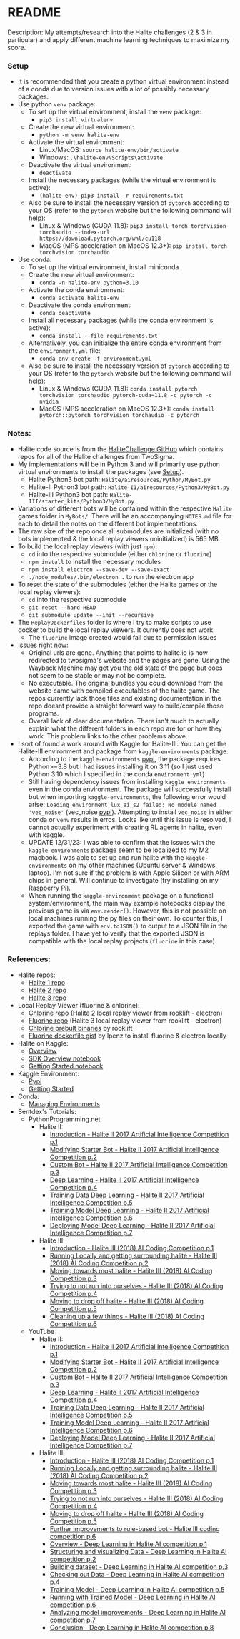 # README

Description: My attempts/research into the Halite challenges (2 & 3 in particular) and apply different machine learning techniques to maximize my score.


### Setup

 - It is recommended that you create a python virtual environment instead of a conda due to version issues with a lot of possibly necessary packages.
 - Use python `venv` package:
     - To set up the virtual environment, install the `venv` package:
        - `pip3 install virtualenv`
     - Create the new virtual environment:
        - `python -m venv halite-env`
     - Activate the virtual environment:
        - Linux/MacOS: `source halite-env/bin/activate`
        - Windows: `.\halite-env\Scripts\activate`
     - Deactivate the virtual environment:
        - `deactivate`
     - Install the necessary packages (while the virtual environment is active):
        - `(halite-env) pip3 install -r requirements.txt`
     - Also be sure to install the necessary version of `pytorch` according to your OS (refer to the `pytorch` website but the following command will help):
        - Linux & Windows (CUDA 11.8): `pip3 install torch torchvision torchaudio --index-url https://download.pytorch.org/whl/cu118`
        - MacOS (MPS acceleration on MacOS 12.3+): `pip install torch torchvision torchaudio`
 - Use conda:
     - To set up the virtual environment, install miniconda
     - Create the new virtual environment:
         - `conda -n halite-env python=3.10`
     - Activate the conda environment:
         - `conda activate halite-env`
     - Deactivate the conda environment:
        - `conda deactivate`
     - Install all necessary packages (while the conda environment is active):
         - `conda install --file requirements.txt`
     - Alternatively, you can initialize the entire conda environment from the `environment.yml` file:
         - `conda env create -f environment.yml`
     - Also be sure to install the necessary version of `pytorch` according to your OS (refer to the `pytorch` website but the following command will help):
         - Linux & Windows (CUDA 11.8): `conda install pytorch torchvision torchaudio pytorch-cuda=11.8 -c pytorch -c nvidia`
         - MacOS (MPS acceleration on MacOS 12.3+): `conda install pytorch::pytorch torchvision torchaudio -c pytorch`


### Notes:

 - Halite code source is from the [HaliteChallenge GitHub](https://github.com/HaliteChallenge) which contains repos for all of the Halite challenges from TwoSigma.
 - My implementations will be in Python 3 and will primarily use python virtual environments to install the packages (see [Setup](#setup)).
     - Halite Python3 bot path: `Halite/airesources/Python/MyBot.py`
     - Halite-II Python3 bot path: `Halite-II/airesources/Python3/MyBot.py`
     - Halite-III Python3 bot path: `Halite-III/starter_kits/Python3/MyBot.py`
 - Variations of different bots will be contained within the respective `Halite` games folder in `MyBots/`. There will be an accompanying `NOTES.md` file for each to detail the notes on the different bot implementations.
 - The raw size of the repo once all submodules are initialized (with no bots implemented & the local replay viewers uninitialized) is 565 MB.
 - To build the local replay viewers (with just `npm`):
     - `cd` into the respective submodule (either `chlorine` or `fluorine`)
     - `npm install` to install the necessary modules
     - `npm install electron --save-dev --save-exact`
     - `./node_modules/.bin/electron .` to run the electron app
 - To reset the state of the submodules (either the Halite games or the local replay viewers):
     - `cd` into the respective submodule
     - `git reset --hard HEAD`
     - `git submodule update --init --recursive`
 - The `ReplayDockerfiles` folder is where I try to make scripts to use docker to build the local replay viewers. It currently does not work.
     - The `fluorine` image created would fail due to permission issues
 - Issues right now:
     - Original urls are gone. Anything that points to halite.io is now redirected to twosigma's website and the pages are gone. Using the Wayback Machine may get you the old state of the page but does not seem to be stable or may not be complete.
     - No executable. The original bundles you could download from the website came with compiled executables of the halite game. The repos currently lack those files and existing documentation in the repo doesnt provide a straight forward way to build/compile those programs.
     - Overall lack of clear documentation. There isn't much to actually explain what the different folders in each repo are for or how they work. This problem links to the other problems above.
 - I sort of found a work around with Kaggle for Halite-III. You can get the Halite-III environment and package from `kaggle-environments` package.
     - According to the `kaggle-environments` [pypi](https://pypi.org/project/kaggle-environments/), the package requires Python>=3.8 but I had issues installing it on 3.11 (so I just used Python 3.10 which I specified in the conda `environment.yml`)
     - Still having dependency issues from installing `kaggle environments` even in the conda environment. The package will successfully install but when importing `kaggle-environments`, the following error would arise: `Loading environment lux_ai_s2 failed: No module named 'vec_noise'` (vec_noise [pypi](https://pypi.org/project/vec-noise/)). Attempting to install `vec_noise` in either conda or `venv` results in erros. Looks like until this issue is resolved, I cannot actually experiment with creating RL agents in halite, even with kaggle.
     - UPDATE 12/31/23: I was able to confirm that the issues with the `kaggle-environments` package seem to be localized to my M2 macbook. I was able to set up and run halite with the `kaggle-environments` on my other machines (Ubuntu server & Windows laptop). I'm not sure if the problem is with Apple Silicon or with ARM chips in general. Will continue to investigate (try installing on my Raspberry Pi).
     - When running the `kaggle-environment` package on a functional system/environment, the main way example notebooks display the previous game is via `env.render()`. However, this is not possible on local machines running the py files on their own. To counter this, I exported the game with `env.toJSON()` to output to a JSON file in the replays folder. I have yet to verify that the exported JSON is compatible with the local replay projects (`fluorine` in this case).


### References:

 - Halite repos:
     - [Halite 1 repo](https://github.com/HaliteChallenge/Halite)
     - [Halite 2 repo](https://github.com/HaliteChallenge/Halite-II)
     - [Halite 3 repo](https://github.com/HaliteChallenge/Halite-III)
 - Local Replay Viewer (fluorine & chlorine):
     - [Chlorine repo](https://github.com/rooklift/chlorine) (Halite 2 local replay viewer from rooklift - electron)
     - [Fluorine repo](https://github.com/rooklift/fluorine) (Halite 3 local replay viewer from rooklift - electron)
     - [Chlorine prebult binaries](https://github.com/rooklift/chlorine/releases) by rooklift
     - [Fluorine dockerfile gist](https://gist.github.com/lpenz/09776db42cf5bdb5d6a2553d53f8899e) by lpenz to install fluorine & electron locally
 - Halite on Kaggle:
     - [Overview](https://www.kaggle.com/c/halite/overview)
     - [SDK Overview notebook](https://www.kaggle.com/code/sam/halite-sdk-overview/notebook)
     - [Getting Started notebook](https://www.kaggle.com/code/alexisbcook/getting-started-with-halite/notebook)
 - Kaggle Environment:
     - [Pypi](https://pypi.org/project/kaggle-environments/)
     - [Getting Started](https://www.kaggle.com/code/tarunbisht11/get-started-with-kaggle-environment)
 - Conda:
     - [Managing Environments](https://conda.io/projects/conda/en/latest/user-guide/tasks/manage-environments.html)
 - Sentdex's Tutorials:
     - PythonProgramming.net
         - Halite II:
             - [Introduction - Halite II 2017 Artificial Intelligence Competition p.1](https://pythonprogramming.net/introduction-halite-ii-artificial-intelligence-competition/)
             - [Modifying Starter Bot - Halite II 2017 Artificial Intelligence Competition p.2](https://pythonprogramming.net/modify-starter-bot-halite-ii-artificial-intelligence-competition/)
             - [Custom Bot - Halite II 2017 Artificial Intelligence Competition p.3](https://pythonprogramming.net/custom-ai-halite-ii-artificial-intelligence-competition/)
             - [Deep Learning - Halite II 2017 Artificial Intelligence Competition p.4](https://pythonprogramming.net/deep-learning-halite-ii-artificial-intelligence-competition/)
             - [Training Data Deep Learning - Halite II 2017 Artificial Intelligence Competition p.5](https://pythonprogramming.net/training-data-deep-learning-halite-ii-artificial-intelligence-competition/)
             - [Training Model Deep Learning - Halite II 2017 Artificial Intelligence Competition p.6](https://pythonprogramming.net/training-model-deep-learning-halite-ii-artificial-intelligence-competition/)
             - [Deploying Model Deep Learning - Halite II 2017 Artificial Intelligence Competition p.7](https://pythonprogramming.net/deploying-model-deep-learning-halite-ii-artificial-intelligence-competition/)
         - Halite III:
             - [Introduction - Halite III (2018) AI Coding Competition p.1](https://pythonprogramming.net/introduction-halite-iii-ai-coding-competition/)
             - [Running Locally and getting surrounding halite - Halite III (2018) AI Coding Competition p.2](https://pythonprogramming.net/run-local-collect-halite-iii-ai-coding-competition/)
             - [Moving towards most halite - Halite III (2018) AI Coding Competition p.3](https://pythonprogramming.net/moving-to-halite-iii-ai-coding-competition/)
             - [Trying to not run into ourselves - Halite III (2018) AI Coding Competition p.4](https://pythonprogramming.net/not-running-into-halite-iii-ai-coding-competition/)
             - [Moving to drop off halite - Halite III (2018) AI Coding Competition p.5](https://pythonprogramming.net/dropping-off-halite-iii-ai-coding-competition/)
             - [Cleaning up a few things - Halite III (2018) AI Coding Competition p.6](https://pythonprogramming.net/cleaning-up-halite-iii-ai-coding-competition/)
     - YouTube
         - Halite II:
             - [Introduction - Halite II 2017 Artificial Intelligence Competition p.1](https://www.youtube.com/watch?v=QjAu5lJo4zs&list=PLQVvvaa0QuDeIXLGcc7ZxHSCq8br_d1P-&index=1&ab_channel=sentdex)
             - [Modifying Starter Bot - Halite II 2017 Artificial Intelligence Competition p.2](https://www.youtube.com/watch?v=0SVkERzPCSQ&list=PLQVvvaa0QuDeIXLGcc7ZxHSCq8br_d1P-&index=2&ab_channel=sentdex)
             - [Custom Bot - Halite II 2017 Artificial Intelligence Competition p.3](https://www.youtube.com/watch?v=vC3lQ3ZJE2Y&list=PLQVvvaa0QuDeIXLGcc7ZxHSCq8br_d1P-&index=3&ab_channel=sentdex)
             - [Deep Learning - Halite II 2017 Artificial Intelligence Competition p.4](https://www.youtube.com/watch?v=KPBRWF7ALPQ&list=PLQVvvaa0QuDeIXLGcc7ZxHSCq8br_d1P-&index=4&ab_channel=sentdex)
             - [Training Data Deep Learning - Halite II 2017 Artificial Intelligence Competition p.5](https://www.youtube.com/watch?v=OByH7g6T5-A&list=PLQVvvaa0QuDeIXLGcc7ZxHSCq8br_d1P-&index=5&ab_channel=sentdex)
             - [Training Model Deep Learning - Halite II 2017 Artificial Intelligence Competition p.6](https://www.youtube.com/watch?v=kA3gC-IMZZY&list=PLQVvvaa0QuDeIXLGcc7ZxHSCq8br_d1P-&index=6&ab_channel=sentdex)
             - [Deploying Model Deep Learning - Halite II 2017 Artificial Intelligence Competition p.7](https://www.youtube.com/watch?v=7UqRgcd0GwM&list=PLQVvvaa0QuDeIXLGcc7ZxHSCq8br_d1P-&index=7&ab_channel=sentdex)
         - Halite III:
             - [Introduction - Halite III (2018) AI Coding Competition p.1](https://www.youtube.com/watch?v=IXhZLRagXNU&list=PLQVvvaa0QuDcJe7DPD0I5J-EDKomQDKsz&index=1&ab_channel=sentdex)
             - [Running Locally and getting surrounding halite - Halite III (2018) AI Coding Competition p.2](https://www.youtube.com/watch?v=cu7t-GqtTRw&list=PLQVvvaa0QuDcJe7DPD0I5J-EDKomQDKsz&index=2&ab_channel=sentdex)
             - [Moving towards most halite - Halite III (2018) AI Coding Competition p.3](https://www.youtube.com/watch?v=xm25LaJANXc&list=PLQVvvaa0QuDcJe7DPD0I5J-EDKomQDKsz&index=3&ab_channel=sentdex)
             - [Trying to not run into ourselves - Halite III (2018) AI Coding Competition p.4](https://www.youtube.com/watch?v=hgWaow7L9m8&list=PLQVvvaa0QuDcJe7DPD0I5J-EDKomQDKsz&index=4&ab_channel=sentdex)
             - [Moving to drop off halite - Halite III (2018) AI Coding Competition p.5](https://www.youtube.com/watch?v=_h3HVbH93i4&list=PLQVvvaa0QuDcJe7DPD0I5J-EDKomQDKsz&index=5&ab_channel=sentdex)
             - [Further improvements to rule-based bot - Halite III coding competition p.6](https://www.youtube.com/watch?v=aMjSJGtXdeg&list=PLQVvvaa0QuDcJe7DPD0I5J-EDKomQDKsz&index=6&ab_channel=sentdex)
             - [Overview - Deep Learning in Halite AI competition p.1](https://www.youtube.com/watch?v=1niezMc2kpM&list=PLQVvvaa0QuDcJe7DPD0I5J-EDKomQDKsz&index=7&ab_channel=sentdex)
             - [Structuring and visualizing Data - Deep Learning in Halite AI competition p.2](https://www.youtube.com/watch?v=gCNIGvYbX1c&list=PLQVvvaa0QuDcJe7DPD0I5J-EDKomQDKsz&index=8&ab_channel=sentdex)
             - [Building dataset - Deep Learning in Halite AI competition p.3](https://www.youtube.com/watch?v=TjN3XeA2wGc&list=PLQVvvaa0QuDcJe7DPD0I5J-EDKomQDKsz&index=9&ab_channel=sentdex)
             - [Checking out Data - Deep Learning in Halite AI competition p.4](https://www.youtube.com/watch?v=Zub26O7C5J0&list=PLQVvvaa0QuDcJe7DPD0I5J-EDKomQDKsz&index=10&ab_channel=sentdex)
             - [Training Model - Deep Learning in Halite AI competition p.5](https://www.youtube.com/watch?v=m0UdvFdUyZM&list=PLQVvvaa0QuDcJe7DPD0I5J-EDKomQDKsz&index=11&ab_channel=sentdex)
             - [Running with Trained Model - Deep Learning in Halite AI competition p.6](https://www.youtube.com/watch?v=dGjPfDibhHw&list=PLQVvvaa0QuDcJe7DPD0I5J-EDKomQDKsz&index=12&ab_channel=sentdex)
             - [Analyzing model improvements - Deep Learning in Halite AI competition p.7](https://www.youtube.com/watch?v=hjQLx7QW5kg&list=PLQVvvaa0QuDcJe7DPD0I5J-EDKomQDKsz&index=13&ab_channel=sentdex)
             - [Conclusion - Deep Learning in Halite AI competition p.8](https://www.youtube.com/watch?v=Ln6A4g9NNnM&list=PLQVvvaa0QuDcJe7DPD0I5J-EDKomQDKsz&index=14&ab_channel=sentdex)